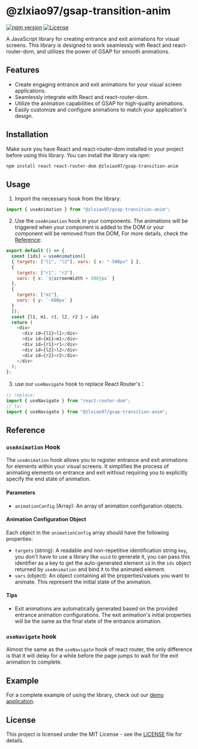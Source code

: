 # @zlxiao97/gsap-transition-anim

[![npm version](https://img.shields.io/npm/v/@zlxiao97/gsap-transition-anim.svg)](https://www.npmjs.com/package/@zlxiao97/gsap-transition-anim)
[![License](https://img.shields.io/badge/license-MIT-blue.svg)](https://opensource.org/licenses/MIT)

A JavaScript library for creating entrance and exit animations for visual screens. This library is designed to work seamlessly with React and react-router-dom, and utilizes the power of GSAP for smooth animations.

## Features

- Create engaging entrance and exit animations for your visual screen applications.
- Seamlessly integrate with React and react-router-dom.
- Utilize the animation capabilities of GSAP for high-quality animations.
- Easily customize and configure animations to match your application's design.

## Installation

Make sure you have React and react-router-dom installed in your project before using this library. You can install the library via npm:


```bash
npm install react react-router-dom @zlxiao97/gsap-transition-anim
```

## Usage

1. Import the necessary hook from the library:

```js
import { useAnimation } from "@zlxiao97/gsap-transition-anim";
```

2. Use the `useAnimation` hook in your components. The animations will be triggered when your component is added to the DOM or your component will be removed from the DOM, For more details, check the [Reference](#reference):

```js
export default () => {
  const [ids] = useAnimation([
  { targets: ["l1", "l2"], vars: { x: "-500px" } },
  {
    targets: ["r1", "r2"],
    vars: { x: `${screenWidth + 500}px` }
  },
  {
    targets: ["m1"],
    vars: { y: `-600px` }
  }
  ]);
  const {l1, m1, r1, l2, r2 } = ids
  return (
    <div>
      <div id={l1}>l1</div>
      <div id={m1}>m1</div>
      <div id={r1}>r1</div>
      <div id={l2}>l2</div>
      <div id={r2}>r2</div>
    </div>
  );
};
```

3. use our `useNavigate` hook to replace React Router's：

```js
// replace:
import { useNavigate } from "react-router-dom";
// to:
import { useNavigate } from "@zlxiao97/gsap-transition-anim";
```

## Reference

### `useAnimation` Hook

The `useAnimation` hook allows you to register entrance and exit animations for elements within your visual screens. It simplifies the process of animating elements on entrance and exit without requiring you to explicitly specify the end state of animation.
#### Parameters

- `animationConfig` (Array): An array of animation configuration objects.

#### Animation Configuration Object

Each object in the `animationConfig` array should have the following properties:

- `targets` (string): A readable and non-repetitive identification string `key`, you don't have to use a library like `uuid` to generate it, you can pass this identifier as a key to get the auto-generated element `id` in the `ids` object returned by `useAnimation` and bind it to the animated element.
- `vars` (object): An object containing all the properties/values you want to animate. This represent the initial state of the animation.

#### Tips

- Exit animations are automatically generated based on the provided entrance animation configurations. The exit animation's initial properties will be the same as the final state of the entrance animation.

### `useNavigate` hook

Almost the same as the `useNavigate` hook of react router, the only difference is that it will delay for a while before the page jumps to wait for the exit animation to complete.

## Example

For a complete example of using the library, check out our [demo application]().

## License

This project is licensed under the MIT License - see the [LICENSE](https://github.com/zlxiao97/gsap-transition-anim/blob/main/LICENSE) file for details.
